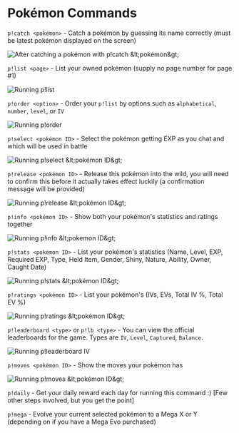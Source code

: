 # Pokémon Commands

`p!catch <pokémon>` - Catch a pokémon by guessing its name correctly \(must be latest pokémon displayed on the screen\)

![After catching a pok&#xE9;mon with p!catch &amp;lt;pok&#xE9;mon&amp;gt; ](https://i.gyazo.com/3de2d230e69a1452c3245ae8acec40d0.png)

`p!list <page>` - List your owned pokémon \(supply no page number for page \#1\)

![Running p!list](https://i.gyazo.com/9e55a784fdcfa8513955f14a6a59b70e.png)

`p!order <option>` - Order your `p!list` by options such as `alphabetical`, `number`, `level`, or `IV`

![Running p!order](https://i.gyazo.com/7d3185c257329990a083f64b9ae0ca8c.png)

`p!select <pokémon ID>` - Select the pokémon getting EXP as you chat and which will be used in battle

![Running p!select &amp;lt;pok&#xE9;mon ID&amp;gt;](https://i.gyazo.com/9e0e614d236eaf67572c6023e00408e0.png)

`p!release <pokémon ID>` - Release this pokémon into the wild, you will need to confirm this before it actually takes effect luckily \(a confirmation message will be provided\)

![Running p!release &amp;lt;pok&#xE9;mon ID&amp;gt;](https://i.gyazo.com/e83a9535f098d314e15fdae69c41d242.png)

`p!info <pokémon ID>` - Show both your pokémon's statistics and ratings together

![Running p!info &amp;lt;pokemon ID&amp;gt;](https://i.gyazo.com/3fee73ddb2ae1af3bc40824b6cbf12ec.png)

`p!stats <pokémon ID>` - List your pokémon's statistics \(Name, Level, EXP, Required EXP, Type, Held Item, Gender, Shiny, Nature, Ability, Owner, Caught Date\)

![Running p!stats &amp;lt;pok&#xE9;mon ID&amp;gt;](https://i.gyazo.com/528a616846e1c35db260ade6c60970b8.png)

`p!ratings <pokémon ID>` - List your pokémon's \(IVs, EVs, Total IV %, Total EV %\)

![Running p!ratings &amp;lt;pok&#xE9;mon ID&amp;gt; ](https://i.gyazo.com/7640b293fc89e8aa95d2079631e2ad70.png)

`p!leaderboard <type>` or `p!lb <type>` - You can view the official leaderboards for the game. Types are `IV`, `Level`, `Captured`, `Balance`.

![Running p!leaderboard IV](https://i.gyazo.com/8d5898632694060cd162953da0aecd9e.png)

`p!moves <pokémon ID>` - Show the moves your pokémon has

![Running p!moves &amp;lt;pok&#xE9;mon ID&amp;gt;](https://i.gyazo.com/c97322af4910ad49dfebe975318a3c6c.png)

`p!daily` - Get your daily reward each day for running this command :\) \[Few other steps involved, but you get the point\]

`p!mega` - Evolve your current selected pokémon to a Mega X or Y \(depending on if you have a Mega Evo purchased\)




